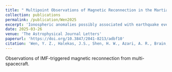 ```yaml
---
title: " Multipoint Observations of Magnetic Reconnection in the Martian Magnetotail Triggered by an Interplanetary Magnetic Field Rotation"
collection: publications
permalink: /publication/Wen2025
excerpt: 'Ionospheric anomalies possibly associated with earthquake events as observed by multi-spacecraft.'
date: 2025-03-26
venue: 'The Astrophysical Journal Letters'
paperurl: 'https://doi.org/10.3847/2041-8213/adbf10'
citation: 'Wen, Y. Z., Halekas, J.S., Shen, H. W., Azari, A. R., Brain, D. A., Dong, Y.X., Mitchell, D. L., Mazelle, C. X., Espley, J. R., and McFadden, J. P. (2025). Multipoint Observations of Magnetic Reconnection in the Martian Magnetotail Triggered by an Interplanetary Magnetic Field Rotation., 982 L42. https://doi.org/10.3847/2041-8213/adbf10'
---
```

Observations of IMF-triggered magnetic reconnection from multi-spacecraft.
